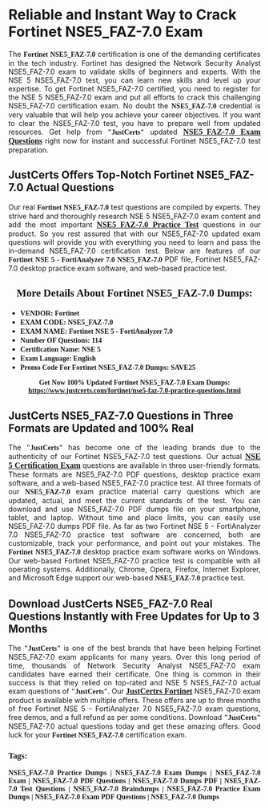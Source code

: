<h1><strong>Reliable and Instant Way to Crack Fortinet NSE5_FAZ-7.0 Exam</strong></h1>

<p style="text-align: justify;">The <span style="font-family:Georgia,serif;"><strong>Fortinet NSE5_FAZ-7.0</strong></span> certification is one of the demanding certificates in the tech industry. Fortinet has designed the Network Security Analyst NSE5_FAZ-7.0 exam to validate skills of beginners and experts. With the NSE 5 NSE5_FAZ-7.0 test, you can learn new skills and level up your expertise. To get Fortinet NSE5_FAZ-7.0 certified, you need to register for the NSE 5 NSE5_FAZ-7.0 exam and put all efforts to crack this challenging NSE5_FAZ-7.0 certification exam. No doubt the <span style="font-family:Georgia,serif;"><strong> NSE5_FAZ-7.0</strong></span> credential is very valuable that will help you achieve your career objectives. If you want to clear the NSE5_FAZ-7.0 test, you have to prepare well from updated resources. Get help from <span style="font-size:14px;"><span style="font-family:Georgia,serif;"><strong>"JustCerts"</strong></span></span> updated <a href="https://www.justcerts.com/fortinet/nse5-faz-7.0-practice-questions.html"><span style="font-size:16px;"><span style="font-family:Georgia,serif;"><strong>NSE5_FAZ-7.0 Exam Questions</strong></span></span></a> right now for instant and successful Fortinet NSE5_FAZ-7.0 test preparation.</p>

<h2><strong>JustCerts Offers Top-Notch Fortinet NSE5_FAZ-7.0 Actual Questions </strong></h2>

<p style="text-align: justify;">Our real <span style="font-family:Georgia,serif;"><strong>Fortinet NSE5_FAZ-7.0</strong></span> test questions are compiled by experts. They strive hard and thoroughly research NSE 5 NSE5_FAZ-7.0 exam content and add the most important <a href="https://www.justcerts.com/fortinet/nse5-faz-7.0-practice-questions.html"><span style="font-size:16px;"><span style="font-family:Georgia,serif;"><strong>NSE5_FAZ-7.0 Practice Test</strong></span></span></a> questions in our product. So you rest assured that with our NSE5_FAZ-7.0 updated exam questions will provide you with everything you need to learn and pass the in-demand NSE5_FAZ-7.0 certification test. Below are features of our <span style="font-family:Georgia,serif;"><strong>Fortinet NSE 5 - FortiAnalyzer 7.0 NSE5_FAZ-7.0</strong></span> PDF file, Fortinet NSE5_FAZ-7.0 desktop practice exam software, and web-based practice test.</p>

<h2 style="text-align: center;"><strong><span style="font-family:Georgia,serif;">More Details About Fortinet NSE5_FAZ-7.0 Dumps:</span></strong></h2>

<ul>
	<li style="text-align: justify;"><span style="font-size:14px;"><span style="font-family:Georgia,serif;"><strong>VENDOR: Fortinet</strong></span></span></li>
	<li style="text-align: justify;"><span style="font-size:14px;"><span style="font-family:Georgia,serif;"><strong>EXAM CODE: NSE5_FAZ-7.0</strong></span></span></li>
	<li style="text-align: justify;"><span style="font-size:14px;"><span style="font-family:Georgia,serif;"><strong>EXAM NAME: Fortinet NSE 5 - FortiAnalyzer 7.0</strong></span></span></li>
	<li style="text-align: justify;"><span style="font-size:14px;"><span style="font-family:Georgia,serif;"><strong>Number OF Questions: 114</strong></span></span></li>
	<li style="text-align: justify;"><span style="font-size:14px;"><span style="font-family:Georgia,serif;"><strong>Certification Name: NSE 5</strong></span></span></li>
	<li style="text-align: justify;"><span style="font-size:14px;"><span style="font-family:Georgia,serif;"><strong>Exam Language: English</strong></span></span></li>
	<li style="text-align: justify;"><span style="font-size:14px;"><span style="font-family:Georgia,serif;"><strong>Promo Code For Fortinet NSE5_FAZ-7.0 Dumps: SAVE25</strong></span></span></li>
</ul>

<p style="text-align: center;"><strong><span style="font-family:Georgia,serif;"><span style="font-size:14px;">Get Now 100% Updated Fortinet NSE5_FAZ-7.0 Exam Dumps:</span> <a href="https://www.justcerts.com/fortinet/nse5-faz-7.0-practice-questions.html">https://www.justcerts.com/fortinet/nse5-faz-7.0-practice-questions.html</a></span></strong></p>

<h2><strong>JustCerts NSE5_FAZ-7.0 Questions in Three Formats are Updated and 100% Real</strong></h2>

<p style="text-align: justify;">The <span style="font-size:14px;"><span style="font-family:Georgia,serif;"><strong>"JustCerts"</strong></span></span> has become one of the leading brands due to the authenticity of our Fortinet NSE5_FAZ-7.0 test questions. Our actual <a href="https://www.justcerts.com/fortinet/nse-5-certification-exams.html"><span style="font-size:16px;"><span style="font-family:Georgia,serif;"><strong>NSE 5 Certification Exam</strong></span></span></a> questions are available in three user-friendly formats. These formats are NSE5_FAZ-7.0 PDF questions, desktop practice exam software, and a web-based NSE5_FAZ-7.0 practice test. All three formats of our <strong><span style="font-family:Georgia,serif;"> NSE5_FAZ-7.0</span></strong> exam practice material carry questions which are updated, actual, and meet the current standards of the test. You can download and use NSE5_FAZ-7.0 PDF dumps file on your smartphone, tablet, and laptop. Without time and place limits, you can easily use NSE5_FAZ-7.0 dumps PDF file. As far as two Fortinet NSE 5 - FortiAnalyzer 7.0 NSE5_FAZ-7.0 practice test software are concerned, both are customizable, track your performance, and point out your mistakes. The <span style="font-family:Georgia,serif;"><strong>Fortinet NSE5_FAZ-7.0</strong></span> desktop practice exam software works on Windows. Our web-based Fortinet NSE5_FAZ-7.0 practice test is compatible with all operating systems. Additionally, Chrome, Opera, Firefox, Internet Explorer, and Microsoft Edge support our web-based <span style="font-family:Georgia,serif;"><strong>NSE5_FAZ-7.0 </strong></span> practice test.</p>

<h2><strong>Download JustCerts NSE5_FAZ-7.0 Real Questions Instantly with Free Updates for Up to 3 Months</strong></h2>

<p style="text-align: justify;">The <span style="font-family:Georgia,serif;"><span style="font-size:14px;"><strong>"JustCerts"</strong></span></span> is one of the best brands that have been helping Fortinet NSE5_FAZ-7.0 exam applicants for many years. Over this long period of time, thousands of Network Security Analyst NSE5_FAZ-7.0 exam candidates have earned their certificate. One thing is common in their success is that they relied on top-rated and NSE 5 NSE5_FAZ-7.0 actual exam questions of <span style="font-family:Georgia,serif;"><span style="font-size:14px;"><strong>"JustCerts"</strong></span></span>. Our <a href="https://www.justcerts.com/fortinet-certification-exams.html"><span style="font-size:16px;"><span style="font-family:Georgia,serif;"><strong>JustCertrs Fortinet</strong></span></span></a> NSE5_FAZ-7.0 exam product is available with multiple offers. These offers are up to three months of free Fortinet NSE 5 - FortiAnalyzer 7.0 NSE5_FAZ-7.0 exam questions, free demos, and a full refund as per some conditions. Download <span style="font-family:Georgia,serif;"><span style="font-size:14px;"><strong>"JustCerts"</strong></span></span> NSE5_FAZ-7.0 actual questions today and get these amazing offers. Good luck for your <span style="font-family:Georgia,serif;"><strong>Fortinet NSE5_FAZ-7.0</strong></span> certification exam.</p>

<h3 style="text-align: justify;"><span style="font-family:Georgia,serif;"><strong>Tags:</strong></span></h3>

<p style="text-align: justify;"><span style="font-family:Georgia,serif;"><strong>NSE5_FAZ-7.0 Practice Dumps | NSE5_FAZ-7.0 Exam Dumps | NSE5_FAZ-7.0 Exam | NSE5_FAZ-7.0 PDF Questions | NSE5_FAZ-7.0 Dumps PDF | NSE5_FAZ-7.0 Test Questions | NSE5_FAZ-7.0 Braindumps | NSE5_FAZ-7.0 Practice Exam Dumps | NSE5_FAZ-7.0 Exam PDF Questions | NSE5_FAZ-7.0 Dumps</strong></span></p>

